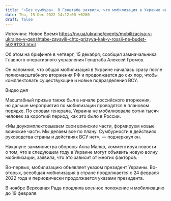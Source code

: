 ```yaml
---
title: "«Без сумбура». В Генштабе заявили, что мобилизация в Украине идет по плану и призыва, как в России, не будет"
date: Thu, 15 Dec 2022 14:12:00 +0200
draft: false
---
```

Источник: Новое Время https://nv.ua/ukraine/events/mobilizaciya-v-ukraine-v-genshtabe-zayavili-chto-prizyva-kak-v-rossii-ne-budet-50291133.html


Об этом на брифинге в четверг, 15 декабря, сообщил замначальника Главного оперативного управления Генштаба Алексей Громов.

Он напомнил, что общая мобилизация в Украине началась сразу после полномасштабного вторжения РФ и продолжается до сих пор, чтобы комплектовать существующие и новые подразделения ВСУ.

 Видео дня   

Масштабный призыв также был в начале российского вторжения, но дальше мероприятия по мобилизации проводятся в плановом порядке. По словам генерала, Украина не мобилизовала сотни тысяч человек за короткий период, как это было в России.

«Мы доукомплектовываем свои воинские части, формируем новые воинские части. Мы делаем все по плану. Сумбурности в действиях руководства страны и действиях ВСУ нет», — подчеркнул он.

Накануне замминистра обороны Анна Маляр, комментируя новости о том, что в следующем году в Украине могут объявить новую волну мобилизации, заявила, что это зависит от многих факторов.

Во-первых, мобилизацию объявляет указом президент Украины. Во-вторых, всеобщая мобилизация в стране продолжается с 24 февраля 2022 года и периодически продолжается указами президента.

В ноябре Верховная Рада продлила военное положение и мобилизацию до 19 февраля.
